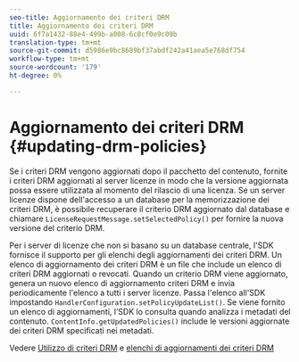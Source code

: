 ```yaml
---
seo-title: Aggiornamento dei criteri DRM
title: Aggiornamento dei criteri DRM
uuid: 6f7a1432-88e4-499b-a008-6c8cf0e9c09b
translation-type: tm+mt
source-git-commit: d5986e9bc8689bf37abdf242a41aea5e768df754
workflow-type: tm+mt
source-wordcount: '179'
ht-degree: 0%

---
```



# Aggiornamento dei criteri DRM {#updating-drm-policies}

Se i criteri DRM vengono aggiornati dopo il pacchetto del contenuto, fornite i criteri DRM aggiornati al server licenze in modo che la versione aggiornata possa essere utilizzata al momento del rilascio di una licenza. Se un server licenze dispone dell&#39;accesso a un database per la memorizzazione dei criteri DRM, è possibile recuperare il criterio DRM aggiornato dal database e chiamare `LicenseRequestMessage.setSelectedPolicy()` per fornire la nuova versione del criterio DRM.

Per i server di licenze che non si basano su un database centrale, l&#39;SDK fornisce il supporto per gli elenchi degli aggiornamenti dei criteri DRM. Un elenco di aggiornamento dei criteri DRM è un file che include un elenco di criteri DRM aggiornati o revocati. Quando un criterio DRM viene aggiornato, genera un nuovo elenco di aggiornamento criteri DRM e invia periodicamente l&#39;elenco a tutti i server licenze. Passa l&#39;elenco all&#39;SDK impostando `HandlerConfiguration.setPolicyUpdateList()`. Se viene fornito un elenco di aggiornamenti, l’SDK lo consulta quando analizza i metadati del contenuto. `ContentInfo.getUpdatedPolicies()` include le versioni aggiornate dei criteri DRM specificati nei metadati.

Vedere [Utilizzo di criteri DRM](../../../protecting-content/working-policies-overview/working-with-policies.md) e [elenchi di aggiornamenti dei criteri DRM](../../../protecting-content/working-policies-overview/policy-update-lists/working-with-policy-update-lists.md)